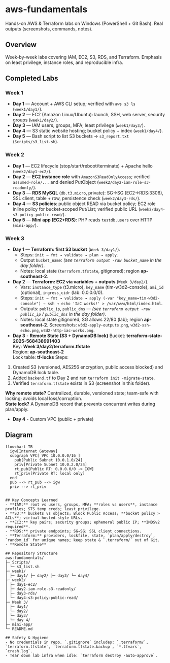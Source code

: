 # aws-fundamentals
Hands-on AWS & Terraform labs on Windows (PowerShell + Git Bash). Real outputs (screenshots, commands, notes).

## Overview
Week-by-week labs covering IAM, EC2, S3, RDS, and Terraform. Emphasis on least privilege, instance roles, and reproducible infra.

## Completed Labs
### Week 1
- **Day 1** — Account + AWS CLI setup; verified with `aws s3 ls` (`week1/day1/`).
- **Day 2** — EC2 (Amazon Linux/Ubuntu): launch, SSH, web server, security groups (`week1/day2/`).
- **Day 3** — IAM users, groups, MFA; least privilege (`week1/day3/`).
- **Day 4** — S3 static website hosting; bucket policy + index (`week1/day4/`).
- **Day 5** — Bash script to list S3 buckets → `s3_report.txt` (`Scripts/s3_list.sh`).

### Week 2
- **Day 1** — EC2 lifecycle (stop/start/reboot/terminate) + Apache hello (`week2/day1-ec2/`).
- **Day 2** — **EC2 instance role** with `AmazonS3ReadOnlyAccess`; verified `assumed-role/...` and denied PutObject (`week2/day2-iam-role-s3-readonly/`).
- **Day 3** — **RDS MySQL** (`db.t3.micro`, private): SG→SG (EC2→RDS:3306), SSL client, table + row, persistence check (`week2/day3-rds/`).
- **Day 4** — **S3 policies**: public object READ via bucket policy; EC2 role inline policy for bucket-scoped Put/List; verified public URL (`week2/day4-s3-policy-public-read/`).
- **Day 5** — **Mini app (EC2+RDS)**: PHP reads `testdb.users` over HTTP (`mini-app/`).

### Week 3
- **Day 1** — **Terraform: first S3 bucket** (`Week 3/day1/`).
  - Steps: `init → fmt → validate → plan → apply`.
  - Output `bucket_name`: *(see `terraform output -raw bucket_name` in the day folder)*.
  - Notes: local state (`terraform.tfstate`, gitignored); region **ap-southeast-2**.
- **Day 2** — **Terraform: EC2 via variables + outputs** (`Week 3/day2/`).
  - Vars: `instance_type` (t3.micro), `key_name` (tim-w3d2-console), `ami_id` (optional), `ingress_cidr` (lab: 0.0.0.0/0).
  - Steps: `init → fmt → validate → apply (-var "key_name=tim-w3d2-console") → ssh → echo 'IaC works!' > /var/www/html/index.html`.
  - Outputs: `public_ip`, `public_dns` — *(see `terraform output -raw public_ip` / `public_dns` in the day folder)*.
  - Notes: local state gitignored; SG allows 22/80 (lab); region **ap-southeast-2**. Screenshots: `w3d2-apply-outputs.png`, `w3d2-ssh-echo.png`, `w3d2-http-iac-works.png`.
- **Day 3** - **Remote State (S3 + DynamoDB lock)**
Bucket: **terraform-state-2025-568438991403**  
Key: **Week 3/day2/terraform.tfstate**  
Region: **ap-southeast-2**  
Lock table: **tf-locks**
Steps:
1) Created S3 (versioned, AES256 encryption, public access blocked) and DynamoDB lock table.
2) Added `backend.tf` to Day 2 and ran `terraform init -migrate-state`.
3) Verified `terraform.tfstate` exists in S3 (screenshot in this folder).

**Why remote state?** Centralized, durable, versioned state; team-safe with locking; avoids local loss/corruption.  
**State lock?** A DynamoDB record that prevents concurrent writes during plan/apply.
- **Day 4** - Custom VPC (public + private)
## Diagram
```mermaid
flowchart TB
  igw[Internet Gateway]
  subgraph VPC[ VPC 10.0.0.0/16 ]
    pub[Public Subnet 10.0.1.0/24]
    priv[Private Subnet 10.0.2.0/24]
    rt_pub[Public RT: 0.0.0.0/0 -> IGW]
    rt_priv[Private RT: local only]
  end
  pub --> rt_pub --> igw
  priv --> rt_priv


## Key Concepts Learned
- **IAM:** root vs users, groups, MFA; **roles vs users**, instance profiles; STS temp creds; least privilege.
- **S3:** buckets vs objects; Block Public Access; **bucket policy > ACLs**; virtual-hosted–style URLs.
- **EC2:** key pairs; security groups; ephemeral public IP; **IMDSv2 required**.
- **RDS:** private endpoints; SG→SG; SSL client connections.
- **Terraform:** providers, lockfile, state, `plan/apply/destroy`, `random_id` for unique names; keep state & `.terraform/` out of Git.
- **Remote State**

## Repository Structure
aws-fundamentals/
├─ Scripts/
│ └─ s3_list.sh
├─ week1/
│ ├─ day1/ ├─ day2/ ├─ day3/ └─ day4/
├─ week2/
│ ├─ day1-ec2/
│ ├─ day2-iam-role-s3-readonly/
│ ├─ day3-rds/
│ └─ day4-s3-policy-public-read/
├─ Week 3/
│ ├─ day1/
│ └─ day2/
│ └─ day3/
│ └─ day 4/
├─ mini-app/
└─ README.md

## Safety & Hygiene
- No credentials in repo. `.gitignore` includes: `.terraform/`, `terraform.tfstate`, `terraform.tfstate.backup`, `*.tfvars`, `crash.log`.
- Tear down lab infra when idle: `terraform destroy -auto-approve`.
